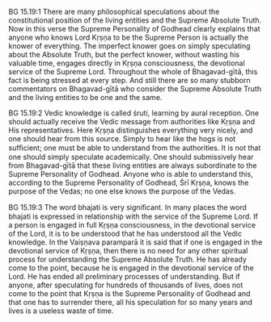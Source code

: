 BG 15.19:1	There are many philosophical speculations about the constitutional position of the living entities and the Supreme Absolute Truth. Now in this verse the Supreme Personality of Godhead clearly explains that anyone who knows Lord Kṛṣṇa to be the Supreme Person is actually the knower of everything. The imperfect knower goes on simply speculating about the Absolute Truth, but the perfect knower, without wasting his valuable time, engages directly in Kṛṣṇa consciousness, the devotional service of the Supreme Lord. Throughout the whole of Bhagavad-gītā, this fact is being stressed at every step. And still there are so many stubborn commentators on Bhagavad-gītā who consider the Supreme Absolute Truth and the living entities to be one and the same.

BG 15.19:2	 Vedic knowledge is called śruti, learning by aural reception. One should actually receive the Vedic message from authorities like Kṛṣṇa and His representatives. Here Kṛṣṇa distinguishes everything very nicely, and one should hear from this source. Simply to hear like the hogs is not sufﬁcient; one must be able to understand from the authorities. It is not that one should simply speculate academically. One should submissively hear from Bhagavad-gītā that these living entities are always subordinate to the Supreme Personality of Godhead. Anyone who is able to understand this, according to the Supreme Personality of Godhead, Śrī Kṛṣṇa, knows the purpose of the Vedas; no one else knows the purpose of the Vedas.

BG 15.19:3	The word bhajati is very signiﬁcant. In many places the word bhajati is expressed in relationship with the service of the Supreme Lord. If a person is engaged in full Kṛṣṇa consciousness, in the devotional service of the Lord, it is to be understood that he has understood all the Vedic knowledge. In the Vaiṣṇava paramparā it is said that if one is engaged in the devotional service of Kṛṣṇa, then there is no need for any other spiritual process for understanding the Supreme Absolute Truth. He has already come to the point, because he is engaged in the devotional service of the Lord. He has ended all preliminary processes of understanding. But if anyone, after speculating for hundreds of thousands of lives, does not come to the point that Kṛṣṇa is the Supreme Personality of Godhead and that one has to surrender there, all his speculation for so many years and lives is a useless waste of time.